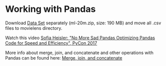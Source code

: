 # Working with Pandas

Download [Data Set](https://grouplens.org/datasets/movielens/) separately (ml-20m.zip, size: 190 MB) and move all .csv files to movielens directory.

Watch this video [Sofia Heisler: "No More Sad Pandas Optimizing Pandas Code for Speed and Efficiency", PyCon 2017](https://youtu.be/HN5d490_KKk)

More info about merge, join, and concatenate and other operations with Pandas can be found here:
[Merge, join, and concatenate](http://pandas.pydata.org/pandas-docs/stable/merging.html)
